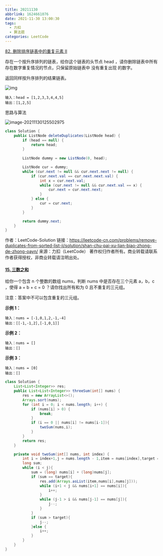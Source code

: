 ```yaml
---
title: 20211130
abbrlink: 1624661076
date: 2021-11-30 13:00:30
tags:
  - 力扣
  - 算法题
categories: LeetCode
---
```

[82. 删除排序链表中的重复元素 II](https://leetcode-cn.com/problems/remove-duplicates-from-sorted-list-ii/)



存在一个按升序排列的链表，给你这个链表的头节点 head ，请你删除链表中所有存在数字重复情况的节点，只保留原始链表中 没有重复出现 的数字。

返回同样按升序排列的结果链表。

![img](https://qingyun-test.oss-cn-hangzhou.aliyuncs.com/img/linkedlist1.jpg?x-oss-process=style/qingyun)

```
输入：head = [1,2,3,3,4,4,5]
输出：[1,2,5]
```

思路与算法

![image-20211130125502975](https://qingyun-test.oss-cn-hangzhou.aliyuncs.com/img/image-20211130125502975.png?x-oss-process=style/qingyun)

```java
class Solution {
    public ListNode deleteDuplicates(ListNode head) {
        if (head == null) {
            return head;
        }
        
        ListNode dummy = new ListNode(0, head);

        ListNode cur = dummy;
        while (cur.next != null && cur.next.next != null) {
            if (cur.next.val == cur.next.next.val) {
                int x = cur.next.val;
                while (cur.next != null && cur.next.val == x) {
                    cur.next = cur.next.next;
                }
            } else {
                cur = cur.next;
            }
        }

        return dummy.next;
    }
}
```

作者：LeetCode-Solution
链接：https://leetcode-cn.com/problems/remove-duplicates-from-sorted-list-ii/solution/shan-chu-pai-xu-lian-biao-zhong-de-zhong-oayn/
来源：力扣（LeetCode）
著作权归作者所有。商业转载请联系作者获得授权，非商业转载请注明出处。



#### [15. 三数之和](https://leetcode-cn.com/problems/3sum/)



给你一个包含 n 个整数的数组 nums，判断 nums 中是否存在三个元素 a，b，c ，使得 a + b + c = 0 ？请你找出所有和为 0 且不重复的三元组。

注意：答案中不可以包含重复的三元组。

**示例 1：**

```
输入：nums = [-1,0,1,2,-1,-4]
输出：[[-1,-1,2],[-1,0,1]]
```

**示例 2：**

```
输入：nums = []
输出：[]
```

**示例 3：**

```
输入：nums = [0]
输出：[]
```

```java
class Solution {
    List<List<Integer>> res;
    public List<List<Integer>> threeSum(int[] nums) {
        res = new ArrayList<>();
        Arrays.sort(nums);
        for (int i = 0; i < nums.length; i++) {
            if (nums[i] > 0) {
                break;
            }
            if (i == 0 || nums[i] != nums[i-1]){
                twoSum(nums,i);
            }
        }
        return res;
    }

    private void twoSum(int[] nums, int index) {
        int i = index+1,j = nums.length - 1,item = nums[index],target = -item;
        long sum;
        while (i < j){
            sum = (long) nums[i] + (long)nums[j];
            if (sum == target){
                res.add(Arrays.asList(item,nums[i],nums[j]));
                while (i+1 < j && nums[i+1] == nums[i]){
                    i++;
                }
                while (j-1 > i && nums[j-1] == nums[j]){
                    j--;
                }
            }
            if (sum > target){
                j--;
            }else {
                i++;
            }
        }
    }
}
```


